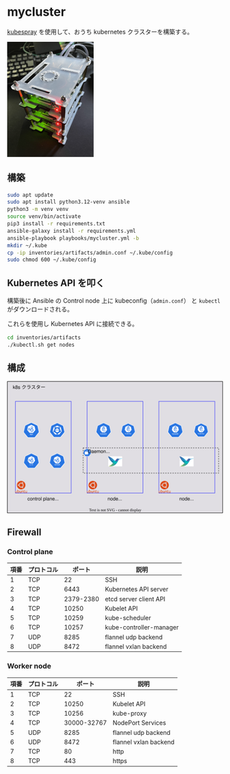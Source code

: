 # mycluster

[kubespray](https://github.com/kubernetes-sigs/kubespray) を使用して、おうち kubernetes クラスターを構築する。

<img src="https://raw.githubusercontent.com/CASL0/ansible/images/mycluster.jpeg" width="40%" />

## 構築

```sh
sudo apt update
sudo apt install python3.12-venv ansible
python3 -m venv venv
source venv/bin/activate
pip3 install -r requirements.txt
ansible-galaxy install -r requirements.yml
ansible-playbook playbooks/mycluster.yml -b
mkdir ~/.kube
cp -ip inventories/artifacts/admin.conf ~/.kube/config
sudo chmod 600 ~/.kube/config
```

## Kubernetes API を叩く

構築後に Ansible の Control node 上に kubeconfig（`admin.conf`） と `kubectl` がダウンロードされる。

これらを使用し Kubernetes API に接続できる。

```sh
cd inventories/artifacts
./kubectl.sh get nodes
```

## 構成

<img src="https://raw.githubusercontent.com/CASL0/ansible/images/k8s.svg" />

## Firewall

### Control plane

| 項番 | プロトコル | ポート    | 説明                    |
| ---- | ---------- | --------- | ----------------------- |
| 1    | TCP        | 22        | SSH                     |
| 2    | TCP        | 6443      | Kubernetes API server   |
| 3    | TCP        | 2379-2380 | etcd server client API  |
| 4    | TCP        | 10250     | Kubelet API             |
| 5    | TCP        | 10259     | kube-scheduler          |
| 6    | TCP        | 10257     | kube-controller-manager |
| 7    | UDP        | 8285      | flannel udp backend     |
| 8    | UDP        | 8472      | flannel vxlan backend   |

### Worker node

| 項番 | プロトコル | ポート      | 説明                  |
| ---- | ---------- | ----------- | --------------------- |
| 1    | TCP        | 22          | SSH                   |
| 2    | TCP        | 10250       | Kubelet API           |
| 3    | TCP        | 10256       | kube-proxy            |
| 4    | TCP        | 30000-32767 | NodePort Services     |
| 5    | UDP        | 8285        | flannel udp backend   |
| 6    | UDP        | 8472        | flannel vxlan backend |
| 7    | TCP        | 80          | http                  |
| 8    | TCP        | 443         | https                 |
